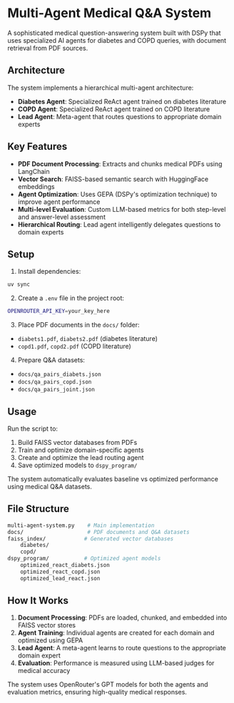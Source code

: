# Multi-Agent Medical Q&A System

A sophisticated medical question-answering system built with DSPy that uses specialized AI agents for diabetes and COPD queries, with document retrieval from PDF sources.

## Architecture

The system implements a hierarchical multi-agent architecture:

- **Diabetes Agent**: Specialized ReAct agent trained on diabetes literature
- **COPD Agent**: Specialized ReAct agent trained on COPD literature  
- **Lead Agent**: Meta-agent that routes questions to appropriate domain experts

## Key Features

- **PDF Document Processing**: Extracts and chunks medical PDFs using LangChain
- **Vector Search**: FAISS-based semantic search with HuggingFace embeddings
- **Agent Optimization**: Uses GEPA (DSPy's optimization technique) to improve agent performance
- **Multi-level Evaluation**: Custom LLM-based metrics for both step-level and answer-level assessment
- **Hierarchical Routing**: Lead agent intelligently delegates questions to domain experts

## Setup

1. Install dependencies:
```bash
uv sync
```

2. Create a `.env` file in the project root:
```bash
OPENROUTER_API_KEY=your_key_here
```

3. Place PDF documents in the `docs/` folder:
- `diabets1.pdf`, `diabets2.pdf` (diabetes literature)
- `copd1.pdf`, `copd2.pdf` (COPD literature)

4. Prepare Q&A datasets:
- `docs/qa_pairs_diabets.json`
- `docs/qa_pairs_copd.json`
- `docs/qa_pairs_joint.json`

## Usage

Run the script to:
1. Build FAISS vector databases from PDFs
2. Train and optimize domain-specific agents
3. Create and optimize the lead routing agent
4. Save optimized models to `dspy_program/`

The system automatically evaluates baseline vs optimized performance using medical Q&A datasets.

## File Structure

```bash
multi-agent-system.py    # Main implementation
docs/                    # PDF documents and Q&A datasets
faiss_index/            # Generated vector databases
    diabetes/
    copd/
dspy_program/           # Optimized agent models
    optimized_react_diabets.json
    optimized_react_copd.json
    optimized_lead_react.json
```

## How It Works

1. **Document Processing**: PDFs are loaded, chunked, and embedded into FAISS vector stores
2. **Agent Training**: Individual agents are created for each domain and optimized using GEPA
3. **Lead Agent**: A meta-agent learns to route questions to the appropriate domain expert
4. **Evaluation**: Performance is measured using LLM-based judges for medical accuracy

The system uses OpenRouter's GPT models for both the agents and evaluation metrics, ensuring high-quality medical responses.